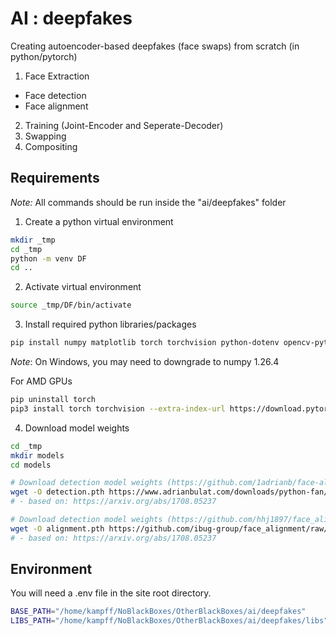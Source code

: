 # AI : deepfakes

Creating autoencoder-based deepfakes (face swaps) from scratch (in python/pytorch)

1. Face Extraction
 - Face detection
 - Face alignment
2. Training (Joint-Encoder and Seperate-Decoder)
3. Swapping
4. Compositing

## Requirements

*Note:* All commands should be run inside the "ai/deepfakes" folder

1. Create a python virtual environment

```bash
mkdir _tmp
cd _tmp
python -m venv DF
cd ..
```

2. Activate virtual environment

```bash
source _tmp/DF/bin/activate
```

3. Install required python libraries/packages

```bash
pip install numpy matplotlib torch torchvision python-dotenv opencv-python
```

*Note*: On Windows, you may need to downgrade to numpy 1.26.4

For AMD GPUs
```bash
pip uninstall torch
pip3 install torch torchvision --extra-index-url https://download.pytorch.org/whl/rocm6.0
```

4. Download model weights

```bash
cd _tmp
mkdir models
cd models

# Download detection model weights (https://github.com/1adrianb/face-alignment)
wget -O detection.pth https://www.adrianbulat.com/downloads/python-fan/s3fd-619a316812.pth
# - based on: https://arxiv.org/abs/1708.05237

# Download detection model weights (https://github.com/hhj1897/face_alignment/tree/master)
wget -O alignment.pth https://github.com/ibug-group/face_alignment/raw/master/ibug/face_alignment/fan/weights/2dfan2.pth
# - based on: https://arxiv.org/abs/1708.05237
```

## Environment

You will need a .env file in the site root directory.

```bash
BASE_PATH="/home/kampff/NoBlackBoxes/OtherBlackBoxes/ai/deepfakes"
LIBS_PATH="/home/kampff/NoBlackBoxes/OtherBlackBoxes/ai/deepfakes/libs"
```
